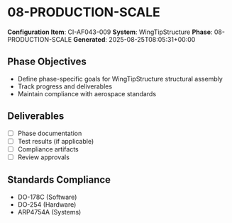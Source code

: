# 08-PRODUCTION-SCALE

**Configuration Item**: CI-AF043-009
**System**: WingTipStructure
**Phase**: 08-PRODUCTION-SCALE
**Generated**: 2025-08-25T08:05:31+00:00

## Phase Objectives
- Define phase-specific goals for WingTipStructure structural assembly
- Track progress and deliverables
- Maintain compliance with aerospace standards

## Deliverables
- [ ] Phase documentation
- [ ] Test results (if applicable)
- [ ] Compliance artifacts
- [ ] Review approvals

## Standards Compliance
- DO-178C (Software)
- DO-254 (Hardware)
- ARP4754A (Systems)

